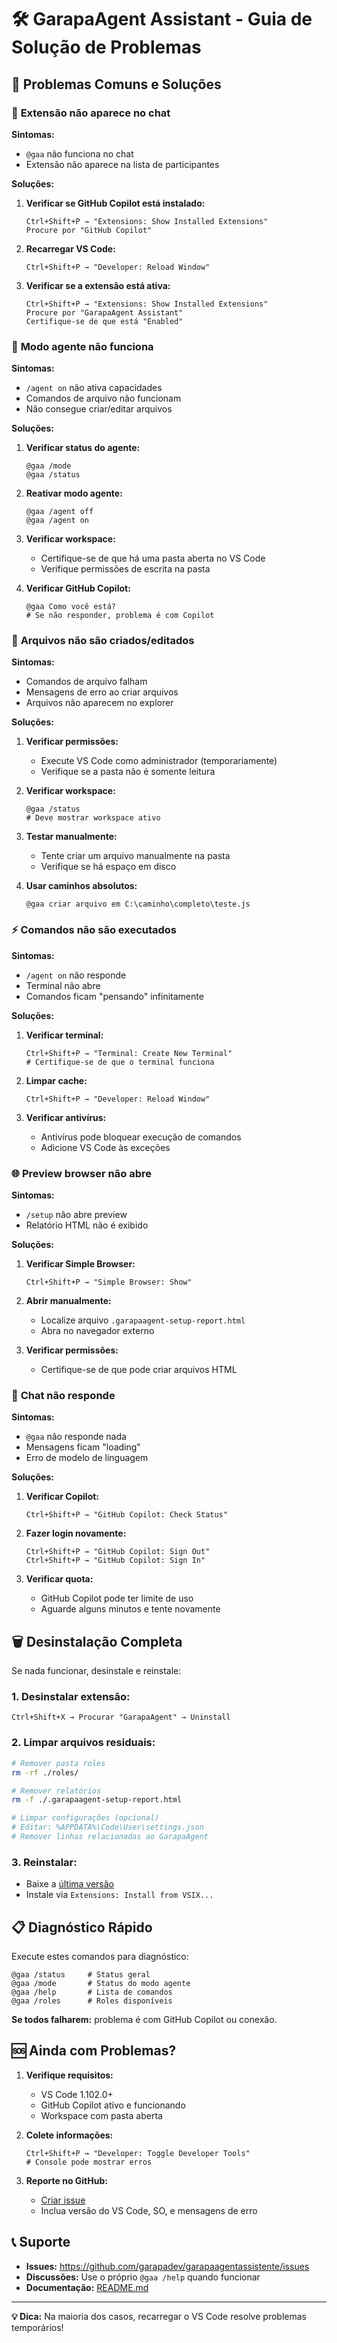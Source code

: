 # 🛠️ GarapaAgent Assistant - Guia de Solução de Problemas

## 🔧 Problemas Comuns e Soluções

### 🚫 **Extensão não aparece no chat**

**Sintomas:**
- `@gaa` não funciona no chat
- Extensão não aparece na lista de participantes

**Soluções:**
1. **Verificar se GitHub Copilot está instalado:**
   ```
   Ctrl+Shift+P → "Extensions: Show Installed Extensions"
   Procure por "GitHub Copilot"
   ```

2. **Recarregar VS Code:**
   ```
   Ctrl+Shift+P → "Developer: Reload Window"
   ```

3. **Verificar se a extensão está ativa:**
   ```
   Ctrl+Shift+P → "Extensions: Show Installed Extensions"
   Procure por "GarapaAgent Assistant"
   Certifique-se de que está "Enabled"
   ```

### 🤖 **Modo agente não funciona**

**Sintomas:**
- `/agent on` não ativa capacidades
- Comandos de arquivo não funcionam
- Não consegue criar/editar arquivos

**Soluções:**
1. **Verificar status do agente:**
   ```
   @gaa /mode
   @gaa /status
   ```

2. **Reativar modo agente:**
   ```
   @gaa /agent off
   @gaa /agent on
   ```

3. **Verificar workspace:**
   - Certifique-se de que há uma pasta aberta no VS Code
   - Verifique permissões de escrita na pasta

4. **Verificar GitHub Copilot:**
   ```
   @gaa Como você está?
   # Se não responder, problema é com Copilot
   ```

### 📁 **Arquivos não são criados/editados**

**Sintomas:**
- Comandos de arquivo falham
- Mensagens de erro ao criar arquivos
- Arquivos não aparecem no explorer

**Soluções:**
1. **Verificar permissões:**
   - Execute VS Code como administrador (temporariamente)
   - Verifique se a pasta não é somente leitura

2. **Verificar workspace:**
   ```
   @gaa /status
   # Deve mostrar workspace ativo
   ```

3. **Testar manualmente:**
   - Tente criar um arquivo manualmente na pasta
   - Verifique se há espaço em disco

4. **Usar caminhos absolutos:**
   ```
   @gaa criar arquivo em C:\caminho\completo\teste.js
   ```

### ⚡ **Comandos não são executados**

**Sintomas:**
- `/agent on` não responde
- Terminal não abre
- Comandos ficam "pensando" infinitamente

**Soluções:**
1. **Verificar terminal:**
   ```
   Ctrl+Shift+P → "Terminal: Create New Terminal"
   # Certifique-se de que o terminal funciona
   ```

2. **Limpar cache:**
   ```
   Ctrl+Shift+P → "Developer: Reload Window"
   ```

3. **Verificar antivírus:**
   - Antivírus pode bloquear execução de comandos
   - Adicione VS Code às exceções

### 🌐 **Preview browser não abre**

**Sintomas:**
- `/setup` não abre preview
- Relatório HTML não é exibido

**Soluções:**
1. **Verificar Simple Browser:**
   ```
   Ctrl+Shift+P → "Simple Browser: Show"
   ```

2. **Abrir manualmente:**
   - Localize arquivo `.garapaagent-setup-report.html`
   - Abra no navegador externo

3. **Verificar permissões:**
   - Certifique-se de que pode criar arquivos HTML

### 💬 **Chat não responde**

**Sintomas:**
- `@gaa` não responde nada
- Mensagens ficam "loading"
- Erro de modelo de linguagem

**Soluções:**
1. **Verificar Copilot:**
   ```
   Ctrl+Shift+P → "GitHub Copilot: Check Status"
   ```

2. **Fazer login novamente:**
   ```
   Ctrl+Shift+P → "GitHub Copilot: Sign Out"
   Ctrl+Shift+P → "GitHub Copilot: Sign In"
   ```

3. **Verificar quota:**
   - GitHub Copilot pode ter limite de uso
   - Aguarde alguns minutos e tente novamente

## 🗑️ **Desinstalação Completa**

Se nada funcionar, desinstale e reinstale:

### **1. Desinstalar extensão:**
```
Ctrl+Shift+X → Procurar "GarapaAgent" → Uninstall
```

### **2. Limpar arquivos residuais:**
```bash
# Remover pasta roles
rm -rf ./roles/

# Remover relatórios
rm -f ./.garapaagent-setup-report.html

# Limpar configurações (opcional)
# Editar: %APPDATA%\Code\User\settings.json
# Remover linhas relacionadas ao GarapaAgent
```

### **3. Reinstalar:**
- Baixe a [última versão](https://github.com/garapadev/garapaagentassistente/releases)
- Instale via `Extensions: Install from VSIX...`

## 📋 **Diagnóstico Rápido**

Execute estes comandos para diagnóstico:

```
@gaa /status     # Status geral
@gaa /mode       # Status do modo agente  
@gaa /help       # Lista de comandos
@gaa /roles      # Roles disponíveis
```

**Se todos falharem:** problema é com GitHub Copilot ou conexão.

## 🆘 **Ainda com Problemas?**

1. **Verifique requisitos:**
   - VS Code 1.102.0+
   - GitHub Copilot ativo e funcionando
   - Workspace com pasta aberta

2. **Colete informações:**
   ```
   Ctrl+Shift+P → "Developer: Toggle Developer Tools"
   # Console pode mostrar erros
   ```

3. **Reporte no GitHub:**
   - [Criar issue](https://github.com/garapadev/garapaagentassistente/issues)
   - Inclua versão do VS Code, SO, e mensagens de erro

## 📞 **Suporte**

- **Issues:** https://github.com/garapadev/garapaagentassistente/issues
- **Discussões:** Use o próprio `@gaa /help` quando funcionar
- **Documentação:** [README.md](README.md)

---

**💡 Dica:** Na maioria dos casos, recarregar o VS Code resolve problemas temporários!
